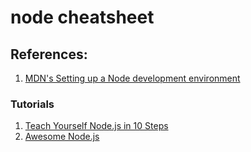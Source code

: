 # node cheatsheet

## References:

1. [MDN's Setting up a Node development environment](https://developer.mozilla.org/en-US/docs/Learn/Server-side/Express_Nodejs/development_environment)

### Tutorials

1. [Teach Yourself Node.js in 10 Steps](https://ponyfoo.com/articles/teach-yourself-nodejs-in-10-steps)
1. [Awesome Node.js](https://github.com/sindresorhus/awesome-nodejs/blob/master/readme.md)
